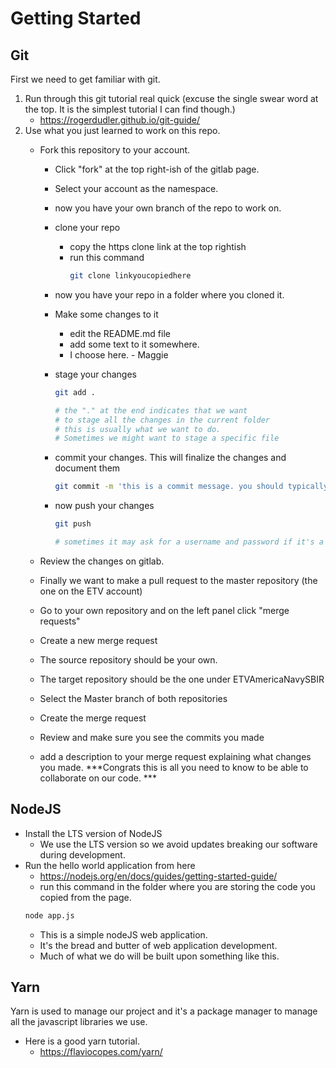 # Getting Started

## Git
First we need to get familiar with git. 
1. Run through this git tutorial real quick (excuse the single swear word at the top. It is the simplest tutorial I can find though.)
    - https://rogerdudler.github.io/git-guide/
2. Use what you just learned to work on this repo.
    - Fork this repository to your account.
        - Click "fork" at the top right-ish of the gitlab page.
        - Select your account as the namespace.
        - now you have your own branch of the repo to work on. 
        - clone your repo
            - copy the https clone link at the top rightish
            - run this command
                ```bash
                git clone linkyoucopiedhere
                ```

        - now you have your repo in a folder where you cloned it. 
        - Make some changes to it
            - edit the README.md file
            - add some text to it somewhere.
			- I choose here. - Maggie
        - stage your changes
            ```bash
            git add .

            # the "." at the end indicates that we want
            # to stage all the changes in the current folder
            # this is usually what we want to do. 
            # Sometimes we might want to stage a specific file
            ```

        - commit your changes. This will finalize the changes and document them
            ```bash 
            git commit -m 'this is a commit message. you should typically put something descriptive of your changes here :)'
            ```
        - now push your changes
            ```bash
            git push

            # sometimes it may ask for a username and password if it's a private repository.
            ```

    - Review the changes on gitlab.
    - Finally we want to make a pull request to the master repository (the one on the ETV account)
    - Go to your own repository and on the left panel click "merge requests"
    - Create a new merge request
    - The source repository should be your own.
    - The target repository should be the one under ETVAmericaNavySBIR
    - Select the Master branch of both repositories
    - Create the merge request
    - Review and make sure you see the commits you made
    - add a description to your merge request explaining what changes you made. 
***Congrats this is all you need to know to be able to collaborate on our code. ***

## NodeJS
- Install the LTS version of NodeJS
    - We use the LTS version so we avoid updates breaking our software during development.
- Run the hello world application from here 
    - https://nodejs.org/en/docs/guides/getting-started-guide/
    - run this command in the folder where you are storing the code you copied from the page.
    ```bash
    node app.js
    ```
    - This is a simple nodeJS web application.
    - It's the bread and butter of web application development. 
    - Much of what we do will be built upon something like this. 

## Yarn
Yarn is used to manage our project and it's a package manager to manage all the javascript libraries we use. 

- Here is a good yarn tutorial. 
    - https://flaviocopes.com/yarn/ 

